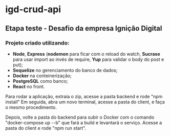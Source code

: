 # igd-crud-api

## Etapa teste - Desafio da empresa Ignição Digital

### Projeto criado utilizando:
* __Node__, __Express__ (__nodemon__ para ficar com o reload do watch, __Sucrase__ para usar import ao invés de require, __Yup__ para validar o body do post e put);
* __Sequelize__ no gerenciamento do banco de dados;
* __Docker__ na conteinerização;
* __PostgreSQL__ como banco;
* __React__ no front.

Para rodar a aplicação, extraia o zip, acesse a pasta backend e rode "npm install"
Em seguida, abra um novo terminal, acesse a pasta do client, e faça o mesmo procedimento.

Depois, volte a pasta do backend para subir o Docker com o comando "docker-compose up --b" que fará a build e levantará o serviço.
Acesse a pasta do client e rode "npm run start".

